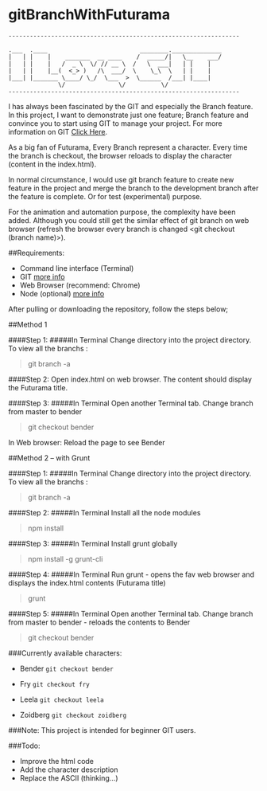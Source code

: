 # gitBranchWithFuturama

    -----------------------------------------------------------------

    .___  .____                          ________.______________
    |   | |    |    _______  __ ____    /  _____/|   \__    ___/
    |   | |    |   /  _ \  \/ // __ \  /   \  ___|   | |    |   
    |   | |    |__(  <_> )   /\  ___/  \    \_\  \   | |    |   
    |___| |_______ \____/ \_/  \___  >  \______  /___| |____|   
                  \/               \/          \/               
    -----------------------------------------------------------------



I has always been fascinated by the GIT and especially the Branch feature. In this project, I want to demonstrate just one feature; Branch feature and convince you to start using GIT to manage your project. For more information on GIT [Click Here](http://git-scm.com/docs/git-branch).

As a big fan of Futurama, Every Branch represent a character. Every time the branch is checkout, the browser reloads to display the character (content in the index.html).

In normal circumstance, I would use git branch feature to create new feature in the project and merge the branch to the development branch after the feature is complete. Or for test (experimental) purpose.

For the animation and automation purpose, the complexity have been added. Although you could still get the similar effect of git branch on web browser (refresh the browser every branch is changed <git checkout (branch name)>).


##Requirements:
- Command line interface (Terminal)
- GIT [more info](http://git-scm.com/)
- Web Browser (recommend: Chrome)
- Node (optional) [more info](https://nodejs.org/)

After pulling or downloading the repository, follow the steps below;

##Method 1

####Step 1:
#####In Terminal
Change directory into the project directory. To view all the branchs :
>git branch -a 

####Step 2:
Open index.html on web browser. The content should display the Futurama title.

####Step 3:
#####In Terminal
Open another Terminal tab.
Change branch from master to bender 
>git checkout bender

In Web browser:
Reload the page to see Bender

##Method 2 – with Grunt

####Step 1:
#####In Terminal
Change directory into the project directory. To view all the branchs :
>git branch -a 

####Step 2:
#####In Terminal
Install all the node modules 
>npm install

####Step 3:
#####In Terminal
Install grunt globally 
>npm install -g grunt-cli

####Step 4:
#####In Terminal
Run grunt - opens the fav web browser and displays the index.html contents (Futurama title) 
>grunt

####Step 5:
#####In Terminal
Open another Terminal tab.
Change branch from master to bender - reloads the contents to Bender
>git checkout bender

###Currently available characters:
* Bender 
    `git checkout bender`

* Fry 
    `git checkout fry`

* Leela 
    `git checkout leela`

* Zoidberg 
    `git checkout zoidberg`

###Note:
This project is intended for beginner GIT users. 

###Todo:
* Improve the html code
* Add the character description
* Replace the ASCII (thinking…)
